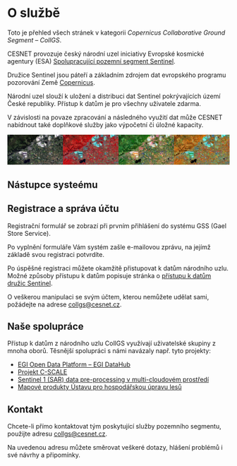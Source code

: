 # O službě

Toto je přehled všech stránek v kategorii *Copernicus Collaborative Ground Segment – CollGS*. 

CESNET provozuje český národní uzel iniciativy Evropské kosmické agentury (ESA) [Spolupracující pozemní segment Sentinel](http://collgs.czechspaceportal.cz).

Družice Sentinel jsou páteří a základním zdrojem dat evropského programu pozorování Země [Copernicus](http://copernicus.gov.cz).

Národní uzel slouží k uložení a distribuci dat Sentinel pokrývajících území České republiky. Přístup k datům je pro všechny uživatele zdarma. 

V závislosti na povaze zpracování a následného využití dat může CESNET nabídnout také doplňkové služby jako výpočetní či úložné kapacity. 

![pic](sentinel-strip.jpg)

## Nástupce systeému 

## Registrace a správa účtu

Registrační formulář se zobrazí při prvním přihlášení do systému GSS (Gael Store Service).

Po vyplnění formuláře Vám systém zašle e-mailovou zprávu, na jejímž základě svou registraci potvrdíte.

Po úspěšné registraci můžete okamžitě přistupovat k datům národního uzlu. Možné způsoby přístupu k datům popisuje stránka o [přístupu k datům družic Sentinel](../../related/collgs/sentinel).

[//]: # (Velmi kvalitní dokumentace nejen k práci s uživatelským rozhraním ale také k datové struktuře produktů je k dispozici na [stránkách Czech Space Portal]&#40;https://collgs.czechspaceportal.cz/uzivatelska-prirucka/manual-ke-collgs/&#41;.)

O veškerou manipulaci se svým účtem, kterou nemůžete udělat sami, požádejte na adrese <collgs@cesnet.cz>. 

## Naše spolupráce

Přístup k datům z národního uzlu CollGS využívají uživatelské skupiny z mnoha oborů. Těsnější spolupráci s námi navázaly např. tyto projekty:

- [EGI Open Data Platform &ndash; EGI DataHub](https://datahub.egi.eu)
- [Projekt C-SCALE](https://c-scale.eu)
- [Sentinel 1 (SAR) data pre-processing v multi-cloudovém prostředí](https://github.com/SimonNtz/SAR_app)
- [Mapové produkty Ústavu pro hospodářskou úpravu lesů](http://geoportal.uhul.cz/mapy/MapyDpz.html)

## Kontakt

Chcete-li přímo kontaktovat tým poskytující služby pozemního segmentu, použijte adresu <collgs@cesnet.cz>.

Na uvedenou adresu můžete směrovat veškeré dotazy, hlášení problémů i své návrhy a připomínky. 
